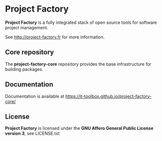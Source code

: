 # Project Factory

**Project Factory** is a fully integrated stack of open source tools for software project management.

See <http://project-factory.fr> for more information.

## Core repository

The **project-factory-core** repository provides the base infrastructure for building packages.

## Documentation

Documentation is available at <https://it-toolbox.github.io/project-factory-core/>

## License

**Project Factory** is licensed under the **GNU Affero General Public License version 3**, see LICENSE.txt
